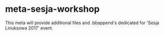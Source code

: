 # meta-sesja-workshop
This meta will provide additional files and .bbappend's dedicated for 'Sesja Linuksowa 2017' event.

